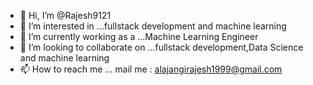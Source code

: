 - 👋 Hi, I’m @Rajesh9121
- 👀 I’m interested in ...fullstack development and machine learning
- 🌱 I’m currently working as a  ...Machine Learning Engineer
- 💞️ I’m looking to collaborate on ...fullstack development,Data Science and machine learning
- 📫 How to reach me ... mail me : alajangirajesh1999@gmail.com

<!---
Rajesh9121/Rajesh9121 is a ✨ special ✨ repository because its `README.md` (this file) appears on your GitHub profile.
You can click the Preview link to take a look at your changes.
--->

